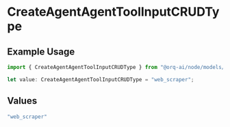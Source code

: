 # CreateAgentAgentToolInputCRUDType

## Example Usage

```typescript
import { CreateAgentAgentToolInputCRUDType } from "@orq-ai/node/models/operations";

let value: CreateAgentAgentToolInputCRUDType = "web_scraper";
```

## Values

```typescript
"web_scraper"
```